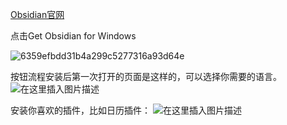 
[Obsidian官网](https://obsidian.md/)

点击Get Obsidian for Windows

![6359efbdd31b4a299c5277316a93d64e](https://zhouyingwiki-1329003762.cos.ap-guangzhou.myqcloud.com/wiki-pictures/6359efbdd31b4a299c5277316a93d64e.png)

按钮流程安装后第一次打开的页面是这样的，可以选择你需要的语言。
![在这里插入图片描述](https://zhouyingwiki-1329003762.cos.ap-guangzhou.myqcloud.com/wiki-pictures/5062a364f28e4b12b72124cab9cf0e6a.png)

安装你喜欢的插件，比如日历插件：
![在这里插入图片描述](https://zhouyingwiki-1329003762.cos.ap-guangzhou.myqcloud.com/wiki-pictures/1ebc85993b6d44a09820319a24c332f8.png)

